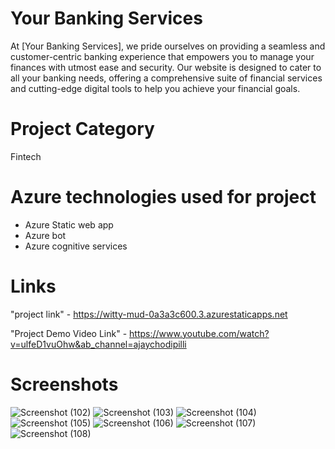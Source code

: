 # Your Banking Services
At [Your Banking Services], we pride ourselves on providing a seamless and customer-centric banking experience that empowers you to manage your finances with utmost ease and security. Our website is designed to cater to all your banking needs, offering a comprehensive suite of financial services and cutting-edge digital tools to help you achieve your financial goals.
# Project Category
Fintech

# Azure technologies used for project
* Azure Static web app
* Azure bot
* Azure cognitive services

# Links
"project link" - https://witty-mud-0a3a3c600.3.azurestaticapps.net

"Project Demo Video Link" - https://www.youtube.com/watch?v=ulfeD1vuOhw&ab_channel=ajaychodipilli

# Screenshots
![Screenshot (102)](https://github.com/ajaych54/Banking-Services/assets/135602085/14669f52-a4c6-45fe-a480-c9411793e0c0)
![Screenshot (103)](https://github.com/ajaych54/Banking-Services/assets/135602085/312eae3b-afd9-4a06-b8a1-3d3242e219c0)
![Screenshot (104)](https://github.com/ajaych54/Banking-Services/assets/135602085/4238ba4f-36b7-400b-ad31-016060a36acc)
![Screenshot (105)](https://github.com/ajaych54/Banking-Services/assets/135602085/86e38bb8-20e2-43bb-a279-3259c29b3172)
![Screenshot (106)](https://github.com/ajaych54/Banking-Services/assets/135602085/f1f6ad5e-d0a1-45a9-bdaf-0d4f21c39d17)
![Screenshot (107)](https://github.com/ajaych54/Banking-Services/assets/135602085/f3ccef97-9969-42ee-84da-48fdc0784a02)
![Screenshot (108)](https://github.com/ajaych54/Banking-Services/assets/135602085/27862c64-8b39-4418-9cec-1b63501fcf75)

